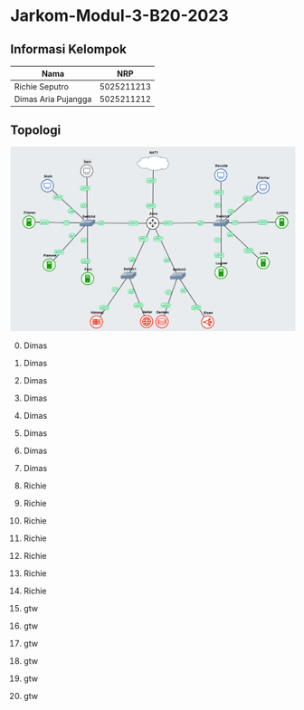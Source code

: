 # Jarkom-Modul-3-B20-2023

## Informasi Kelompok

| Nama | NRP |
| ---- | --- |
| Richie Seputro | 5025211213 |
| Dimas Aria Pujangga | 5025211212 |

## Topologi
![topologi](assets/topologi.png)

0. Dimas

1. Dimas

2. Dimas

3. Dimas

4. Dimas

5. Dimas

6. Dimas

7. Dimas

8. Richie

9. Richie

10. Richie

11. Richie

12. Richie

13. Richie

14. Richie

15. gtw

16. gtw

17. gtw

18. gtw

19. gtw

20. gtw
